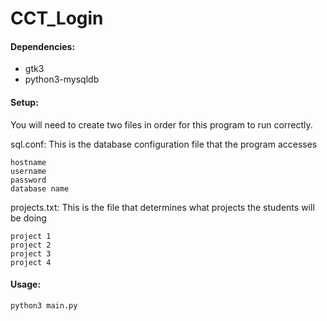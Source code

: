# CCT_Login
#### Dependencies:
* gtk3
* python3-mysqldb

#### Setup:
You will need to create two files in order for this program to run correctly.

sql.conf: This is the database configuration file that the program accesses
```
hostname
username
password
database name
```

projects.txt: This is the file that determines what projects the students will be doing
```
project 1
project 2
project 3
project 4
```


#### Usage:
```
python3 main.py
```